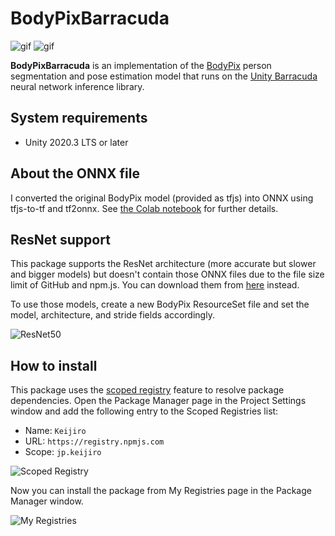 BodyPixBarracuda
================

![gif](https://user-images.githubusercontent.com/343936/126066328-9bb01b01-d16f-4a38-8b7e-fb463bd0aac2.gif)
![gif](https://user-images.githubusercontent.com/343936/126066334-c8d7ea3f-a1b2-49c0-b094-cf55d8f80610.gif)

**BodyPixBarracuda** is an implementation of the [BodyPix] person segmentation and pose estimation model
that runs on the [Unity Barracuda] neural network inference library.

[BodyPix]: https://blog.tensorflow.org/2019/11/updated-bodypix-2.html
[Unity Barracuda]: https://docs.unity3d.com/Packages/com.unity.barracuda@latest

System requirements
-------------------

- Unity 2020.3 LTS or later

About the ONNX file
-------------------

I converted the original BodyPix model (provided as tfjs) into ONNX using tfjs-to-tf and tf2onnx.
See [the Colab notebook] for further details.

[tfjs-to-tf]: https://github.com/patlevin/tfjs-to-tf
[tf2onnx]: https://github.com/onnx/tensorflow-onnx
[the Colab notebook]:
  https://colab.research.google.com/drive/1ikOMoqOX7TSBNId0lGaQ_kIyDF2GV3M3?usp=sharing

ResNet support
--------------

This package supports the ResNet architecture (more accurate but slower and bigger models)
but doesn't contain those ONNX files due to the file size limit of GitHub and npm.js.
You can download them from [here][ResNetZip] instead.

To use those models, create a new BodyPix ResourceSet file and set the model, architecture,
and stride fields accordingly.

![ResNet50](https://user-images.githubusercontent.com/343936/127449759-a5294794-4a60-454c-8f9d-7899c14b0d48.png)

[ResNetZip]:
  https://github.com/keijiro/BodyPixBarracuda/releases/download/1.0.3/ResNet50Models.zip

How to install
--------------

This package uses the [scoped registry] feature to resolve package
dependencies. Open the Package Manager page in the Project Settings window and
add the following entry to the Scoped Registries list:

- Name: `Keijiro`
- URL: `https://registry.npmjs.com`
- Scope: `jp.keijiro`

![Scoped Registry](https://user-images.githubusercontent.com/343936/162576797-ae39ee00-cb40-4312-aacd-3247077e7fa1.png)

Now you can install the package from My Registries page in the Package Manager
window.

![My Registries](https://user-images.githubusercontent.com/343936/162576825-4a9a443d-62f9-48d3-8a82-a3e80b486f04.png)

[scoped registry]: https://docs.unity3d.com/Manual/upm-scoped.html
